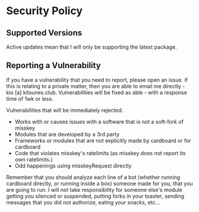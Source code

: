 # Security Policy

## Supported Versions
Active updates mean that I will only be supporting the latest package.

## Reporting a Vulnerability
If you have a vulnerability that you need to report, please open an issue.
if this is relating to a private matter, then you are able to email me directly - kio [a] kitsunes.club.
Vulnerabilities will be fixed as able - with a response time of 1wk or less.

Vulnerabilities that will be immediately rejected:
- Works with or causes issues with a software that is not a soft-fork of misskey
- Modules that are developed by a 3rd party
- Frameworks or modules that are not explicitly made by cardboard or for cardboard
- Code that violates misskey's ratelimits (as misskey does not report its own ratelimits.)
- Odd happenings using misskeyRequest directly

Remember that you should analyze each line of a bot (whether running cardboard directly, or running inside a box) someone made for you, that you are going to run.
I will not take responsibility for someone else's module getting you silenced or suspended, putting forks in your toaster, sending messages that you did not authorize, eating your snacks, etc...
